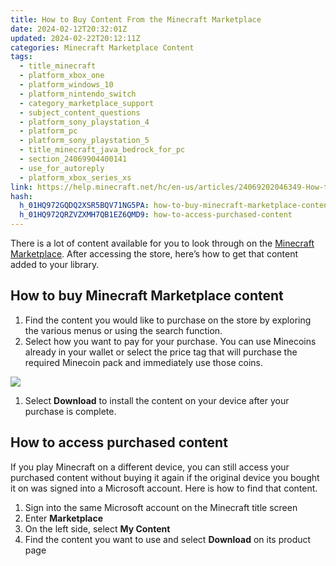 ```yaml
---
title: How to Buy Content From the Minecraft Marketplace
date: 2024-02-12T20:32:01Z
updated: 2024-02-22T20:12:11Z
categories: Minecraft Marketplace Content
tags:
  - title_minecraft
  - platform_xbox_one
  - platform_windows_10
  - platform_nintendo_switch
  - category_marketplace_support
  - subject_content_questions
  - platform_sony_playstation_4
  - platform_pc
  - platform_sony_playstation_5
  - title_minecraft_java_bedrock_for_pc
  - section_24069904400141
  - use_for_autoreply
  - platform_xbox_series_xs
link: https://help.minecraft.net/hc/en-us/articles/24069202046349-How-to-Buy-Content-From-the-Minecraft-Marketplace
hash:
  h_01HQ972GQDQ2XSR5BQV71NG5PA: how-to-buy-minecraft-marketplace-content
  h_01HQ972QRZVZXMH7QB1EZ6QMD9: how-to-access-purchased-content
---
```


There is a lot of content available for you to look through on the [Minecraft Marketplace](https://www.minecraft.net/en-us/marketplace). After accessing the store, here’s how to get that content added to your library.

## How to buy Minecraft Marketplace content

1.  Find the content you would like to purchase on the store by exploring the various menus or using the search function.
2.  Select how you want to pay for your purchase. You can use Minecoins already in your wallet or select the price tag that will purchase the required Minecoin pack and immediately use those coins.

![](https://minecrafthelp.zendesk.com/hc/article_attachments/24069176221325)

1.  Select **Download** to install the content on your device after your purchase is complete.

## How to access purchased content

If you play Minecraft on a different device, you can still access your purchased content without buying it again if the original device you bought it on was signed into a Microsoft account. Here is how to find that content.

1.  Sign into the same Microsoft account on the Minecraft title screen
2.  Enter **Marketplace**
3.  On the left side, select **My Content**
4.  Find the content you want to use and select **Download** on its product page
